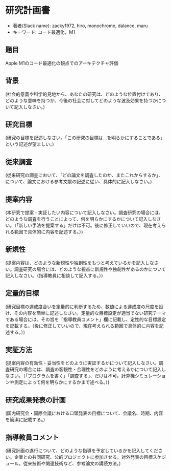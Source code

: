 # 研究計画書

* 著者(Slack name): zacky1972, hiro, monochrome, dalance, maru
* キーワード: コード最適化，M1

## 題目

Apple M1のコード最適化の観点でのアーキテクチャ評価

## 背景

(社会的意義や科学的見地から、あなたの研究は、どのような位置付けであり、どのような意味を持つか、今後の社会に対してどのような波及効果を持つかについて記入しなさい。)

## 研究目標

(研究の目標を記述しなさい。「この研究の目標は...を明らかにすることである」という記述が望ましい。)

## 従来調査

(従来研究の調査において、「どの論文を調査したのか、またこれからするか」、について、論文における参考文献の記述に従い、具体的に記入しなさい。)

## 提案内容

(本研究で提案・実証したい内容について記入しなさい。調査研究の場合には、どのような調査を行うことによって、何を明らかにするかについて記入しなさい。（「新しい手法を提案する」だけは不可。後に修正していいので、現在考えられる範囲で具体的に内容を記述する。）)

## 新規性

(提案内容は、どのような新規性や独創性をもつと考えているかを記入しなさい。調査研究の場合には、どのような視点に新規性や独創性があるのかについて記入しなさい。（指導教員に相談して記入する。）)

## 定量的目標

(研究目標の達成度合いを定量的に判断するため、数値による達成度の尺度を設け、その内容を簡単に記述しなさい。定量的な目標設定が適当でない研究テーマである場合には、その旨を「指導教員コメント」欄に記載し、定性的な目標設定を記載する。（後に修正していいので、現在考えられる範囲で具体的に内容を記述する。）)

## 実証方法

(提案内容の有効性・妥当性をどのように実証するかについて記入しなさい。調査研究の場合には、調査の客観性・合理性をどのように考えるかについて記入しなさい。（「プログラムを書く」「調査する」、だけは不可。計算機シミュレーションや測定によって何を明らかにするかまで述べる。）)

## 研究成果発表の計画

(国内研究会・国際会議における口頭発表の目標について、会議名、時期、内容を簡潔に記載する。)

## 指導教員コメント

(研究計画の遂行について、どのような指導を予定しているかを記入してください。企業との共同研究、公的プロジェクトに参加させる。対外発表の目標スケジュール。従来技術や関連技術など、参考論文の講読方法。)

